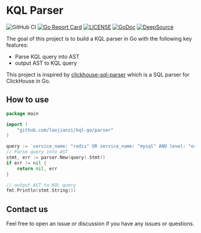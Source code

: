 # KQL Parser
![GitHub CI](https://github.com/laojianzi/kql-go/actions/workflows/ci.yaml/badge.svg) [![Go Report Card](https://goreportcard.com/badge/github.com/laojianzi/kql-go)](https://goreportcard.com/report/github.com/laojianzi/kql-go) [![LICENSE](https://img.shields.io/github/license/laojianzi/kql-go.svg)](https://github.com/laojianzi/kql-go/blob/master/LICENSE) [![GoDoc](https://img.shields.io/badge/Godoc-reference-blue.svg)](https://pkg.go.dev/github.com/laojianzi/kql-go) [![DeepSource](https://app.deepsource.com/gh/laojianzi/kql-go.svg/?label=code+coverage&show_trend=false&token=BgPgeWYICSssJGgLh2UosQw7)](https://app.deepsource.com/gh/laojianzi/kql-go/)

The goal of this project is to build a KQL parser in Go with the following key features:

- Parse KQL query into AST
- output AST to KQL query

This project is inspired by [clickhouse-sql-parser](https://github.com/AfterShip/clickhouse-sql-parser) which is a SQL parser for ClickHouse in Go.

## How to use

```Go
package main

import (
    "github.com/laojianzi/kql-go/parser"
)

query := `service_name: "redis" OR service_name: "mysql" AND level: "error" AND start_time > 1723286863 AND latency >= 1.5`
// Parse query into AST
stmt, err := parser.New(query).Stmt()
if err != nil {
    return nil, err
}

// output AST to KQL query
fmt.Println(stmt.String())
```

## Contact us

Feel free to open an issue or discussion if you have any issues or questions.
